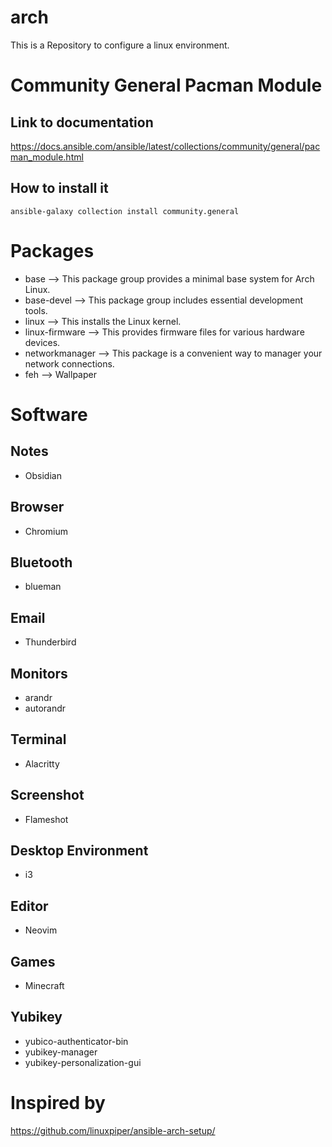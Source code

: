 # arch
This is a Repository to configure a linux environment. 
# Community General Pacman Module
## Link to documentation
https://docs.ansible.com/ansible/latest/collections/community/general/pacman_module.html
## How to install it
```
ansible-galaxy collection install community.general
```

# Packages
- base --> This package group provides a minimal base system for Arch Linux.
- base-devel --> This package group includes essential development tools.
- linux --> This installs the Linux kernel.
- linux-firmware --> This provides firmware files for various hardware devices.
- networkmanager --> This package is a convenient way to manager your network connections.
- feh --> Wallpaper

# Software
## Notes
- Obsidian
## Browser
- Chromium
## Bluetooth
- blueman
## Email
- Thunderbird
## Monitors
- arandr
- autorandr
## Terminal
- Alacritty
## Screenshot
- Flameshot
## Desktop Environment
- i3
## Editor
- Neovim
## Games
- Minecraft
## Yubikey
- yubico-authenticator-bin
- yubikey-manager
- yubikey-personalization-gui


# Inspired by
https://github.com/linuxpiper/ansible-arch-setup/